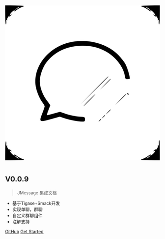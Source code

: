 ![logo](_media/ic_launcher.svg)

# <small>V0.0.9</small>

> JMessage 集成文档

- 基于Tigase+Smack开发
- 实现单聊，群聊
- 自定义群聊组件
- 注解支持


[GitHub](https://github.com/BosCattle/JMessage)
[Get Started](#quick-start)